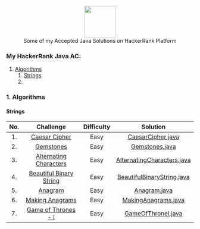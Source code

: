 <p align="center">
    <a href="https://www.hackerrank.com/jagrit_07">
        <img height=85 src="https://d3keuzeb2crhkn.cloudfront.net/hackerrank/assets/styleguide/logo_wordmark-f5c5eb61ab0a154c3ed9eda24d0b9e31.svg">
    </a>
    <br>Some of my Accepted Java Solutions on HackerRank Platform
</p>


### My HackerRank Java AC:
1. [Algorithms](#algorithms)
   1. [Strings](#Strings)
   2.            
  

 ### 1. Algorithms
 ####  Strings

| No. |                                                              Challenge                                                              | Difficulty |                                                                                  Solution                                                                                 |
|:---------:|:-----------------------------------------------------------------------------------------------------------------------------------:|:------:|:-------------------------------------------------------------------------------------------------------------------------------------------------------------------------:|
| 1. | [Caesar Cipher](https://www.hackerrank.com/challenges/caesar-cipher-1/problem)                                                         |   Easy  | [CaesarCipher.java](https://github.com/Jagrit29/HackerRank_Java_Solutions/blob/master/Problem%20Solving/Strings/CaesarCipher.java)                          |
| 2. | [Gemstones](https://www.hackerrank.com/challenges/gem-stones/)                                                         |   Easy  | [Gemstones.java](https://github.com/Jagrit29/HackerRank_Java_Solutions/blob/master/Problem%20Solving/Strings/Gemstones.java)                          |
| 3. | [Alternating Characters](https://www.hackerrank.com/challenges/alternating-characters/)                                                         |   Easy  | [AlternatingCharacters.java](https://github.com/Jagrit29/HackerRank_Java_Solutions/blob/master/Problem%20Solving/Strings/AlternatingCharacters.java)                          |
| 4. | [Beautiful Binary String](https://www.hackerrank.com/challenges/beautiful-binary-string/)                                                         |   Easy  | [BeautifulBinaryString.java](https://github.com/Jagrit29/HackerRank_Java_Solutions/blob/master/Problem%20Solving/Strings/BeautifulBinaryString.java)                          |
| 5. | [Anagram](https://www.hackerrank.com/challenges/anagram/problem?isFullScreen=true)                                                         |   Easy  | [Anagram.java](https://github.com/Jagrit29/HackerRank_Java_Solutions/blob/master/Problem%20Solving/Strings/Anagram.java)                          |
| 6. | [Making Anagrams](https://www.hackerrank.com/challenges/making-anagrams/problem?isFullScreen=false)                                                         |   Easy  | [MakingAnagrams.java](https://github.com/Jagrit29/HackerRank_Java_Solutions/blob/master/Problem%20Solving/Strings/MakingAnagrams.java)                          |
| 7. | [Game of Thrones - I](https://www.hackerrank.com/challenges/game-of-thrones/problem)                                                         |   Easy  | [GameOfThroneI.java](https://github.com/Jagrit29/HackerRank_Java_Solutions/blob/master/Problem%20Solving/Strings/GameOfThronesI.Java)                          |


